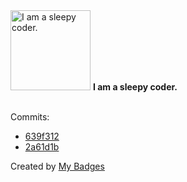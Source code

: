<img src="https://my-badges.github.io/my-badges/sleepy-coder.png" alt="I am a sleepy coder." title="I am a sleepy coder." width="128">
<strong>I am a sleepy coder.</strong>
<br><br>

Commits:

- <a href="https://github.com/ccamel/kynaptik/commit/639f312ccf7ae2e95b49359bd2298b80d635dc5d">639f312</a>
- <a href="https://github.com/ccamel/kynaptik/commit/2a61d1b51f954c02a1c7e9ae7ef50305df919c45">2a61d1b</a>


Created by <a href="https://github.com/my-badges/my-badges">My Badges</a>